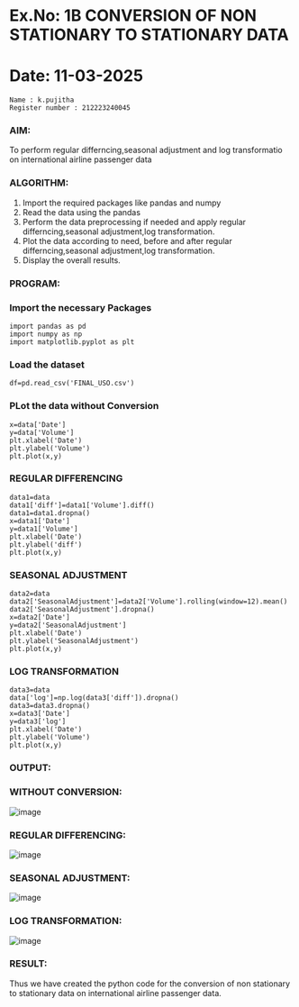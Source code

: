 # Ex.No: 1B                     CONVERSION OF NON STATIONARY TO STATIONARY DATA
# Date: 11-03-2025
```
Name : k.pujitha
Register number : 212223240045
```

### AIM:
To perform regular differncing,seasonal adjustment and log transformatio on international airline passenger data
### ALGORITHM:
1. Import the required packages like pandas and numpy
2. Read the data using the pandas
3. Perform the data preprocessing if needed and apply regular differncing,seasonal adjustment,log transformation.
4. Plot the data according to need, before and after regular differncing,seasonal adjustment,log transformation.
5. Display the overall results.
### PROGRAM:

### Import the necessary Packages
```
import pandas as pd
import numpy as np
import matplotlib.pyplot as plt
```
### Load the dataset
```
df=pd.read_csv('FINAL_USO.csv')
```
### PLot the data without Conversion

```
x=data['Date']
y=data['Volume']
plt.xlabel('Date')
plt.ylabel('Volume')
plt.plot(x,y)
```
### REGULAR DIFFERENCING
```
data1=data
data1['diff']=data1['Volume'].diff()
data1=data1.dropna()
x=data1['Date']
y=data1['Volume']
plt.xlabel('Date')
plt.ylabel('diff')
plt.plot(x,y)
```

### SEASONAL ADJUSTMENT
```
data2=data
data2['SeasonalAdjustment']=data2['Volume'].rolling(window=12).mean()
data2['SeasonalAdjustment'].dropna()
x=data2['Date']
y=data2['SeasonalAdjustment']
plt.xlabel('Date')
plt.ylabel('SeasonalAdjustment')
plt.plot(x,y)
```
### LOG TRANSFORMATION
```
data3=data
data['log']=np.log(data3['diff']).dropna()
data3=data3.dropna()
x=data3['Date']
y=data3['log']
plt.xlabel('Date')
plt.ylabel('Volume')
plt.plot(x,y)
```

### OUTPUT:

### WITHOUT CONVERSION:

![image](https://github.com/user-attachments/assets/b47f9915-af07-4857-9ac7-546ca3338508)

### REGULAR DIFFERENCING:

![image](https://github.com/user-attachments/assets/62e590c4-836d-4c9b-b893-1c32f2e3a567)

### SEASONAL ADJUSTMENT:

![image](https://github.com/user-attachments/assets/58cd2b2c-72d2-4be7-9b25-a0e4b3b8b302)

### LOG TRANSFORMATION:

![image](https://github.com/user-attachments/assets/f0e97029-d52a-4b16-a118-75e769068f62)


### RESULT:
Thus we have created the python code for the conversion of non stationary to stationary data on international airline passenger
data.
